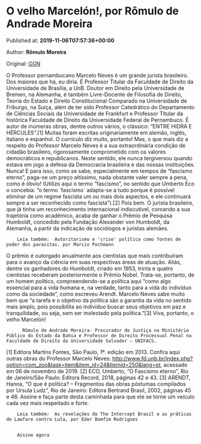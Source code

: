 
# O velho Marcelón!, por Rômulo de Andrade Moreira

Published at: **2019-11-06T07:57:36+00:00**

Author: **Rômulo Moreira**

Original: [GGN](https://jornalggn.com.br/artigos/o-velho-marcelon-por-romulo-de-andrade-moreira/)

O Professor pernambucano Marcelo Neves é um grande jurista brasileiro. Dos maiores que há, eu diria. É Professor Titular da Faculdade de Direito da Universidade de Brasília, a UnB.
Doutor em Direito pela Universidade de Bremen, na Alemanha, é também Livre-Docente de Filosofia de Direito, Teoria do Estado e Direito Constitucional Comparado na Universidade de Friburgo, na Suíça, além de ter sido Professor Catedrático do Departamento de Ciências Sociais da Universidade de Frankfurt e Professor Titular da histórica Faculdade de Direito da Universidade Federal de Pernambuco.
É autor de inúmeras obras, dentre outros vários, o clássico: “ENTRE HIDRA E HÉRCULES”.[1] Muitas foram escritas originariamente em alemão, inglês, italiano e espanhol. O currículo diz muito, portanto!
Mas, o que mais diz a respeito do Professor Marcelo Neves é a sua extraordinária condição de cidadão brasileiro, rigorosamente comprometido com os valores democráticos e republicanos.
Neste sentido, ele nunca tergiversou quando estava em jogo a defesa da Democracia brasileira e das nossas instituições. Nunca! E para isso, como se sabe, especialmente em tempos de “fascismo eterno”, paga-se um preço altíssimo, nada obstante valer sempre a pena, como é óbvio!
(Utilizo aqui o termo “fascismo”, no sentido que Umberto Eco o concebia: “o termo ´fascismo` adapta-se a tudo porque é possível eliminar de um regime fascista um ou mais dois aspectos, e ele continuará sempre a ser reconhecido como fascista”).[2]
Pois bem.
O jurista brasileiro, que já tinha um reconhecimento internacional indiscutível, coroando a sua trajetória como acadêmico, acaba de ganhar o Prêmio de Pesquisa Humboldt, concedido pela Fundação Alexander von Humboldt, da Alemanha, a partir da indicação de sociólogos e juristas alemães.

        Leia também:  Autoritarismo e 'crise' política como fontes de poder dos parasitas, por Marcio Pochmann 
      
O prêmio é outorgado anualmente aos cientistas que mais contribuíram para o avanço da ciência em suas respectivas áreas de atuação. Aliás, dentre os ganhadores do Humboldt, criado em 1953, trinta e quatro cientistas receberam posteriormente o Prêmio Nobel.
Trata-se, portanto, de um homem político, compreendendo-se a política aqui “como algo essencial para a vida humana e, na verdade, tanto para a vida do indivíduo como da sociedade”, como escreveu Arendt.
Marcelo Neves sabe muito bem que “a tarefa e o objetivo da política são a garantia da vida no sentido mais amplo, pois possibilita ao indivíduo buscar seus objetivos em paz e tranquilidade, ou seja, sem ser molestado pela política.”[3]
Viva, portanto, o velho Marcelón!

        
          Rômulo de Andrade Moreira- Procurador de Justiça no Ministério Público do Estado da Bahia e Professor de Direito Processual Penal na Faculdade de Direito da Universidade Salvador – UNIFACS.
        
      
[1] Editora Martins Fontes, São Paulo, 1ª. edição em 2013. Confira aqui outras obras do Professor Marcelo Neves: http://www.fd.unb.br/index.php?option=com_zoo&task=item&item_id=24&Itemid=250&lang=pt, acessado em 06 de novembro de 2019.
[2] ECO, Umberto, “O Fascismo eterno”, Rio de Janeiro/São Paulo: Editora Record, 2018, páginas 42 e 43.
[3] ARENDT, Hanna, “O que é política? – Fragmentos das obras póstumas compilados por Ursula Ludz”, Rio de Janeiro: Editora Bertrand Brasil, 2002, páginas 45 e 46.
Assine e faça parte desta caminhada para que ele se torne um veículo cada vez mais respeitado e forte.

        Leia também:  As revelações do The Intercept Brasil e as práticas de Lawfare contra Lula, por Eder Bomfim Rodrigues
      

        Assine agora
      
